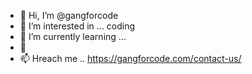 - 👋 Hi, I’m @gangforcode
- 👀 I’m interested in ... coding
- 🌱 I’m currently learning ...
- 💞️ 
- 📫 Hreach me .. https://gangforcode.com/contact-us/

<!---
gangforcode/gangforcode is a ✨ special ✨ repository because its `README.md` (this file) appears on your GitHub profile.
You can click the Preview link to take a look at your changes.
--->
